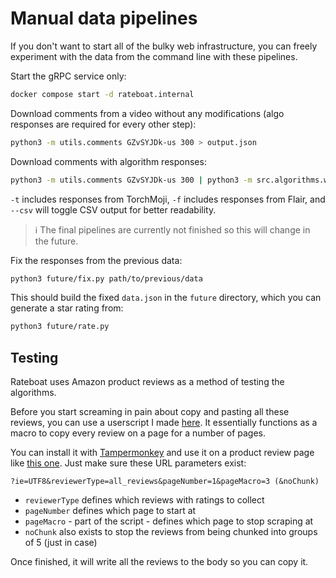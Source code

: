 # Manual data pipelines

If you don't want to start all of the bulky web infrastructure, you can freely experiment with the data from the command line with these pipelines.

Start the gRPC service only:

```bash
docker compose start -d rateboat.internal
```

Download comments from a video without any modifications (algo responses are required for every other step):

```bash
python3 -m utils.comments GZvSYJDk-us 300 > output.json
```

Download comments with algorithm responses:

```bash
python3 -m utils.comments GZvSYJDk-us 300 | python3 -m src.algorithms.wrapper -t -f --csv > output
```

`-t` includes responses from TorchMoji, `-f` includes responses from Flair, and `--csv` will toggle CSV output for better readability.

> ℹ️ The final pipelines are currently not finished so this will change in the future.

Fix the responses from the previous data:

```bash
python3 future/fix.py path/to/previous/data
```

This should build the fixed `data.json` in the `future` directory, which you can generate a star rating from:

```bash
python3 future/rate.py
```

## Testing

Rateboat uses Amazon product reviews as a method of testing the algorithms.

Before you start screaming in pain about copy and pasting all these reviews, you can use a userscript I made [here](./future/copyReviews.js). It essentially functions as a macro to copy every review on a page for a number of pages.

You can install it with [Tampermonkey](https://www.tampermonkey.net/) and use it on a product review page like [this one](https://www.amazon.com/Samsung-Galaxy-G973U-128GB-T-Mobile/product-reviews/B07T8CN8WZ). Just make sure these URL parameters exist:

```text
?ie=UTF8&reviewerType=all_reviews&pageNumber=1&pageMacro=3 (&noChunk)
```

- `reviewerType` defines which reviews with ratings to collect
- `pageNumber` defines which page to start at
- `pageMacro` - part of the script - defines which page to stop scraping at
- `noChunk` also exists to stop the reviews from being chunked into groups of 5 (just in case)

Once finished, it will write all the reviews to the body so you can copy it.
